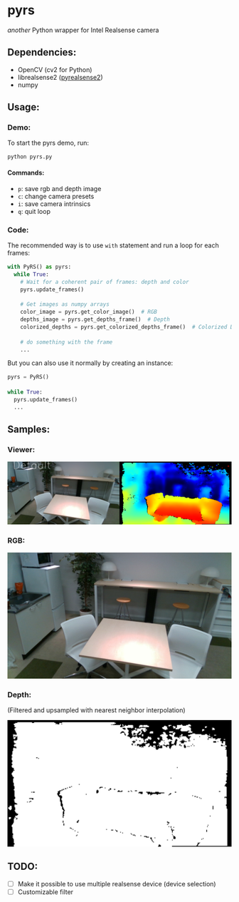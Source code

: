 # pyrs
*another* Python wrapper for Intel Realsense camera


## Dependencies:

- OpenCV (cv2 for Python)
- librealsense2 ([pyrealsense2](https://github.com/IntelRealSense/librealsense/tree/master/wrappers/python))
- numpy

## Usage:

### Demo:

To start the pyrs demo, run:

```
python pyrs.py
```

#### Commands:

- `p`: save rgb and depth image
- `c`: change camera presets
- `i`: save camera intrinsics
- `q`: quit loop

### Code:

The recommended way is to use `with` statement and run a loop for each frames:

``` Python
with PyRS() as pyrs:
  while True:
    # Wait for a coherent pair of frames: depth and color
    pyrs.update_frames()

    # Get images as numpy arrays
    color_image = pyrs.get_color_image()  # RGB
    depths_image = pyrs.get_depths_frame()  # Depth
    colorized_depths = pyrs.get_colorized_depths_frame()  # Colorized Depth (for rendering)

    # do something with the frame
    ...
```

But you can also use it normally by creating an instance:

```Python
pyrs = PyRS()

while True:
  pyrs.update_frames()
  ...
```


## Samples:

### Viewer:
![image](sample_images/screenshot.png)

### RGB:
![image](sample_images/rgb.png)

### Depth:

(Filtered and upsampled with nearest neighbor interpolation)

![image](sample_images/depth.png)

## TODO:

- [ ] Make it possible to use multiple realsense device (device selection)
- [ ] Customizable filter
